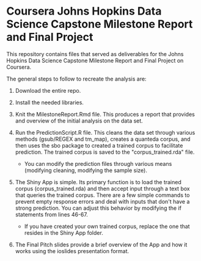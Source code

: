 # Coursera Johns Hopkins Data Science Capstone Milestone Report and Final Project


This repository contains files that served as deliverables for the Johns Hopkins Data Science Capstone Milestone Report and Final Project on Coursera.

The general steps to follow to recreate the analysis are:

1. Download the entire repo.

2. Install the needed libraries.

3. Knit the MilestoneReport.Rmd file. This produces a report that provides and overview of the initial analysis on the data set.

4. Run the PredictionScript.R file. This cleans the data set through various methods (gsub/REGEX and tm_map), creates a quanteda corpus, and then uses the sbo package to created a trained corpus to facilitate prediction. The trained corpus is saved to the "corpus_trained.rda" file.

    * You can modify the prediction files through various means (modifying cleaning, modifying the sample size).
    
5. The Shiny App is simple. Its primary function is to load the trained corpus (corpus_trained.rda) and then accept input through a text box that queries the trained corpus. There are a few simple commands to prevent empty response errors and deal with inputs that don't have a strong prediction. You can adjust this behavior by modifying the if statements from lines 46-67.

    * If you have created your own trained corpus, replace the one that resides in the Shiny App folder.
    
6. The Final Pitch slides provide a brief overview of the App and how it works using the ioslides presentation format.